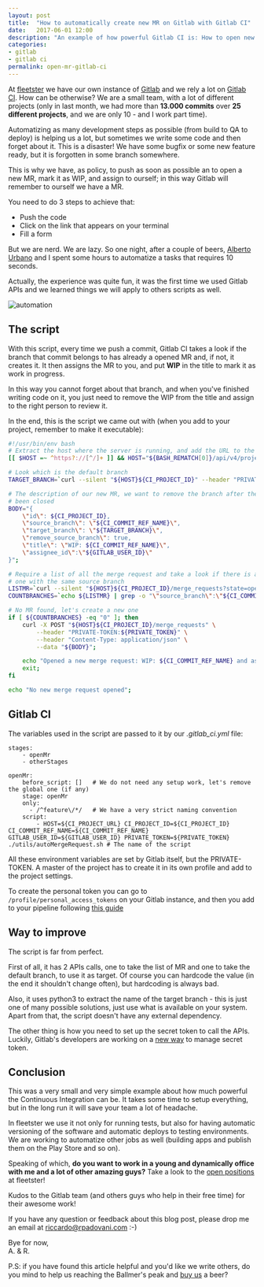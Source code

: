 ```yaml
---
layout: post
title:  "How to automatically create new MR on Gitlab with Gitlab CI"
date:   2017-06-01 12:00
description: "An example of how powerful Gitlab CI is: How to open new MR for every new branch"
categories:
- gitlab
- gitlab ci
permalink: open-mr-gitlab-ci
---
```


At [fleetster][fleetster] we have our own instance of [Gitlab][gitlab] and we
rely a lot on [Gitlab CI][gitlabci]. How can be otherwise? We are a small team,
with a lot of different projects (only in last month, we had more than **13.000
commits** over **25 different projects**, and we are only 10 - and I work part time).

Automatizing as many development steps as possible (from build to QA to deploy)
is helping us a lot, but sometimes we write some code and then forget about it.
This is a disaster! We have some bugfix or some new feature ready, but it is
forgotten in some branch somewhere.

This is why we have, as policy, to push as soon as possible an to open a new MR,
mark it as WIP, and assign to ourself; in this way Gitlab will remember to
ourself we have a MR.

You need to do 3 steps to achieve that:

- Push the code
- Click on the link that appears on your terminal
- Fill a form

But we are nerd. We are lazy. So one night, after a couple of beers, [Alberto
Urbano][alberto] and I spent some hours to automatize a tasks that requires 10
seconds.

Actually, the experience was quite fun, it was the first time we used Gitlab
APIs and we learned things we will apply to others scripts as well.

![automation][automation]

## The script

With this script, every time we push a commit, Gitlab CI takes a look if the
branch that commit belongs to has already a opened MR and, if not, it creates
it. It then assigns the MR to you, and put **WIP** in the title to mark it as
work in progress.

In this way you cannot forget about that branch, and when you've finished
writing code on it, you just need to remove the WIP from the title and assign to
the right person to review it.

In the end, this is the script we came out with (when you add to your project,
remember to make it executable):

```sh
#!/usr/bin/env bash
# Extract the host where the server is running, and add the URL to the APIs
[[ $HOST =~ ^https?://[^/]+ ]] && HOST="${BASH_REMATCH[0]}/api/v4/projects/"

# Look which is the default branch
TARGET_BRANCH=`curl --silent "${HOST}${CI_PROJECT_ID}" --header "PRIVATE-TOKEN:${PRIVATE_TOKEN}" | python3 -c "import sys, json; print(json.load(sys.stdin)['default_branch'])"`;

# The description of our new MR, we want to remove the branch after the MR has
# been closed
BODY="{
    \"id\": ${CI_PROJECT_ID},
    \"source_branch\": \"${CI_COMMIT_REF_NAME}\",
    \"target_branch\": \"${TARGET_BRANCH}\",
    \"remove_source_branch\": true,
    \"title\": \"WIP: ${CI_COMMIT_REF_NAME}\",
    \"assignee_id\":\"${GITLAB_USER_ID}\"
}";

# Require a list of all the merge request and take a look if there is already
# one with the same source branch
LISTMR=`curl --silent "${HOST}${CI_PROJECT_ID}/merge_requests?state=opened" --header "PRIVATE-TOKEN:${PRIVATE_TOKEN}"`;
COUNTBRANCHES=`echo ${LISTMR} | grep -o "\"source_branch\":\"${CI_COMMIT_REF_NAME}\"" | wc -l`;

# No MR found, let's create a new one
if [ ${COUNTBRANCHES} -eq "0" ]; then
    curl -X POST "${HOST}${CI_PROJECT_ID}/merge_requests" \
        --header "PRIVATE-TOKEN:${PRIVATE_TOKEN}" \
        --header "Content-Type: application/json" \
        --data "${BODY}";

    echo "Opened a new merge request: WIP: ${CI_COMMIT_REF_NAME} and assigned to you";
    exit;
fi

echo "No new merge request opened";
```

## Gitlab CI

The variables used in the script are passed to it by our *.gitlab_ci.yml* file:

```
stages:
    - openMr
    - otherStages

openMr:
    before_script: []   # We do not need any setup work, let's remove the global one (if any)
    stage: openMr
    only:
      - /^feature\/*/   # We have a very strict naming convention
    script:
        - HOST=${CI_PROJECT_URL} CI_PROJECT_ID=${CI_PROJECT_ID} CI_COMMIT_REF_NAME=${CI_COMMIT_REF_NAME} GITLAB_USER_ID=${GITLAB_USER_ID} PRIVATE_TOKEN=${PRIVATE_TOKEN} ./utils/autoMergeRequest.sh # The name of the script

```


All these environment variables are set by Gitlab itself, but the PRIVATE-TOKEN.
A master of the project has to create it in its own profile and add to the
project settings.

To create the personal token you can go to `/profile/personal_access_tokens` on
your Gitlab instance, and then you add to your pipeline following [this
guide][secrettoken]

## Way to improve

The script is far from perfect.

First of all, it has 2 APIs calls, one to take the list of MR and one to take
the default branch, to use it as target. Of course you can hardcode the value
(in the end it shouldn't change often), but hardcoding is always bad.

Also, it uses python3 to extract the name of the target branch - this is just
one of many possible solutions, just use what is available on your system.
Apart from that, the script doesn't have any external dependency.

The other thing is how you need to set up the secret token to call the APIs.
Luckily, Gitlab's developers are working on a [new way][newway] to manage secret
token.

## Conclusion

This was a very small and very simple example about how much powerful the
Continuous Integration can be. It takes some time to setup everything, but in
the long run it will save your team a lot of headache.

In fleetster we use it not only for running tests, but also for having automatic
versioning of the software and automatic deploys to testing environments. We are
working to automatize other jobs as well (building apps and publish them on the
Play Store and so on).

Speaking of which, **do you want to work in a young and dynamically office with
me and a lot of other amazing guys?** Take a look to the [open positions][jobs]
at fleetster!

Kudos to the Gitlab team (and others guys who help in their free time) for their
awesome work!

If you have any question or feedback about this blog post, please drop me an
email at [riccardo@rpadovani.com](mailto:riccardo@rpadovani.com) :-)

Bye for now,<br/>
A. & R.

P.S: if you have found this article helpful and you'd like we write others, do
you mind to help us reaching the Ballmer's peak and [buy us][donation] a beer?

[donation]: https://rpadovani.com/donations
[gitlab]: https://gitlab.com/
[gitlabci]: https://about.gitlab.com/gitlab-ci/
[fleetster]: https://www.fleetster.net
[automation]: https://img.rpadovani.com/posts/automation.png
[alberto]: https://www.linkedin.com/in/alberto-urbano-047a4b19
[secrettoken]: http://docs.gitlab.com/ce/ci/variables/README.html#secret-variables
[newway]: https://gitlab.com/gitlab-org/gitlab-ce/issues/12729
[jobs]: https://www.fleetster.net/fleetster-team.html
